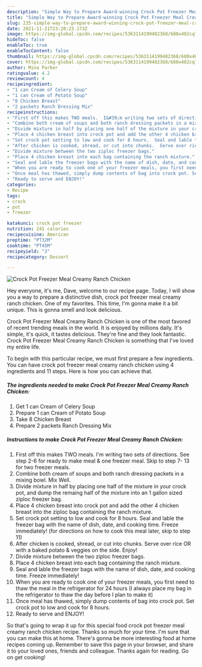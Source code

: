 ```yaml
---
description: "Simple Way to Prepare Award-winning Crock Pot Freezer Meal Creamy Ranch Chicken"
title: "Simple Way to Prepare Award-winning Crock Pot Freezer Meal Creamy Ranch Chicken"
slug: 235-simple-way-to-prepare-award-winning-crock-pot-freezer-meal-creamy-ranch-chicken
date: 2021-11-21T23:28:23.173Z
image: https://img-global.cpcdn.com/recipes/5363114199482368/680x482cq70/crock-pot-freezer-meal-creamy-ranch-chicken-recipe-main-photo.jpg
hideToc: false
enableToc: true
enableTocContent: false
thumbnail: https://img-global.cpcdn.com/recipes/5363114199482368/680x482cq70/crock-pot-freezer-meal-creamy-ranch-chicken-recipe-main-photo.jpg
cover: https://img-global.cpcdn.com/recipes/5363114199482368/680x482cq70/crock-pot-freezer-meal-creamy-ranch-chicken-recipe-main-photo.jpg
author: Mina Parker
ratingvalue: 4.2
reviewcount: 4
recipeingredient:
- "1 can Cream of Celery Soup"
- "1 can Cream of Potato Soup"
- "8 Chicken Breast"
- "2 packets Ranch Dressing Mix"
recipeinstructions:
- "First off this makes TWO meals.  I&#39;m writing two sets of directions.   See step 2-6 for ready to make meal &amp; one freezer meal.   Skip to step 7- 13 for two freezer meals."
- "Combine both cream of soups and both ranch dressing packets in a mixing bowl. Mix Well."
- "Divide mixture in half by placing one half of the mixture in your crock pot, and dump the remaing half of the mixture into an 1 gallon sized ziploc freezer bag."
- "Place 4 chicken breast into crock pot and add the other 4 chicken breast into the ziploc bag containing the ranch mixture."
- "Set crock pot setting to low and cook for 8 hours.  Seal and lable the freezer bag with the name of dish, date, and cooking time. Freeze immediately! (for directions on how to cook this meal later, skip to step 11)"
- "After chicken is cooked, shread, or cut into chunks.  Serve over rice OR with a baked potato &amp; veggies on the side.  Enjoy!"
- "Divide mixture between the two ziploc freezer bags."
- "Place 4 chicken breast into each bag containing the ranch mixture."
- "Seal and lable the freezer bags with the name of dish, date, and cooking time. Freeze immediately!"
- "When you are ready to cook one of your freezer meals, you first need to thaw the meal in the refrigerator for 24 hours (I always place my bag in the refrigerator to thaw the day before I plan to make it)"
- "Once meal has thawed, simply dump contents of bag into crock pot. Set crock pot to low and cook for 8 hours."
- "Ready to serve and ENJOY!"
categories:
- Recipe
tags:
- crock
- pot
- freezer

katakunci: crock pot freezer 
nutrition: 241 calories
recipecuisine: American
preptime: "PT32M"
cooktime: "PT45M"
recipeyield: "3"
recipecategory: Dessert

---
```



![Crock Pot Freezer Meal Creamy Ranch Chicken](https://img-global.cpcdn.com/recipes/5363114199482368/680x482cq70/crock-pot-freezer-meal-creamy-ranch-chicken-recipe-main-photo.jpg)

Hey everyone, it's me, Dave, welcome to our recipe page. Today, I will show you a way to prepare a distinctive dish, crock pot freezer meal creamy ranch chicken. One of my favorites. This time, I'm gonna make it a bit unique. This is gonna smell and look delicious.

Crock Pot Freezer Meal Creamy Ranch Chicken is one of the most favored of recent trending meals in the world. It is enjoyed by millions daily. It's simple, it's quick, it tastes delicious. They're fine and they look fantastic. Crock Pot Freezer Meal Creamy Ranch Chicken is something that I've loved my entire life.




To begin with this particular recipe, we must first prepare a few ingredients. You can have crock pot freezer meal creamy ranch chicken using 4 ingredients and 11 steps. Here is how you can achieve that.

<!--inarticleads1-->

##### The ingredients needed to make Crock Pot Freezer Meal Creamy Ranch Chicken:

1. Get 1 can Cream of Celery Soup
1. Prepare 1 can Cream of Potato Soup
1. Take 8 Chicken Breast
1. Prepare 2 packets Ranch Dressing Mix




<!--inarticleads2-->

##### Instructions to make Crock Pot Freezer Meal Creamy Ranch Chicken:

1. First off this makes TWO meals.  I&#39;m writing two sets of directions.   See step 2-6 for ready to make meal &amp; one freezer meal.   Skip to step 7- 13 for two freezer meals.
1. Combine both cream of soups and both ranch dressing packets in a mixing bowl. Mix Well.
1. Divide mixture in half by placing one half of the mixture in your crock pot, and dump the remaing half of the mixture into an 1 gallon sized ziploc freezer bag.
1. Place 4 chicken breast into crock pot and add the other 4 chicken breast into the ziploc bag containing the ranch mixture.
1. Set crock pot setting to low and cook for 8 hours.  Seal and lable the freezer bag with the name of dish, date, and cooking time. Freeze immediately! (for directions on how to cook this meal later, skip to step 11)
1. After chicken is cooked, shread, or cut into chunks.  Serve over rice OR with a baked potato &amp; veggies on the side.  Enjoy!
1. Divide mixture between the two ziploc freezer bags.
1. Place 4 chicken breast into each bag containing the ranch mixture.
1. Seal and lable the freezer bags with the name of dish, date, and cooking time. Freeze immediately!
1. When you are ready to cook one of your freezer meals, you first need to thaw the meal in the refrigerator for 24 hours (I always place my bag in the refrigerator to thaw the day before I plan to make it)
1. Once meal has thawed, simply dump contents of bag into crock pot. Set crock pot to low and cook for 8 hours.
1. Ready to serve and ENJOY!



So that's going to wrap it up for this special food crock pot freezer meal creamy ranch chicken recipe. Thanks so much for your time. I'm sure that you can make this at home. There's gonna be more interesting food at home recipes coming up. Remember to save this page in your browser, and share it to your loved ones, friends and colleague. Thanks again for reading. Go on get cooking!

